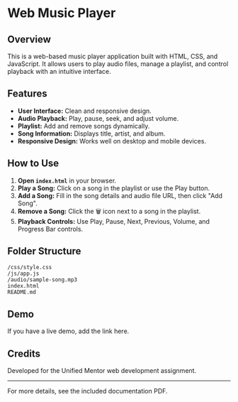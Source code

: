 # Web Music Player

## Overview
This is a web-based music player application built with HTML, CSS, and JavaScript. It allows users to play audio files, manage a playlist, and control playback with an intuitive interface.

## Features
- **User Interface:** Clean and responsive design.
- **Audio Playback:** Play, pause, seek, and adjust volume.
- **Playlist:** Add and remove songs dynamically.
- **Song Information:** Displays title, artist, and album.
- **Responsive Design:** Works well on desktop and mobile devices.

## How to Use
1. **Open `index.html`** in your browser.
2. **Play a Song:** Click on a song in the playlist or use the Play button.
3. **Add a Song:** Fill in the song details and audio file URL, then click "Add Song".
4. **Remove a Song:** Click the 🗑️ icon next to a song in the playlist.
5. **Playback Controls:** Use Play, Pause, Next, Previous, Volume, and Progress Bar controls.

## Folder Structure
```
/css/style.css
/js/app.js
/audio/sample-song.mp3
index.html
README.md
```

## Demo
If you have a live demo, add the link here.

## Credits
Developed for the Unified Mentor web development assignment.

---

For more details, see the included documentation PDF.